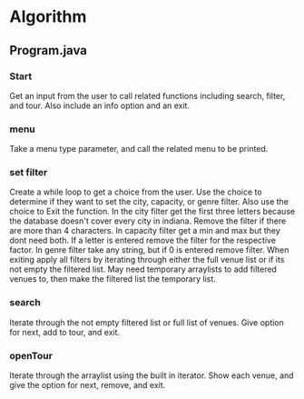 # Algorithm
## Program.java
### Start
Get an input from the user to call related functions including search, filter, and tour.
Also include an info option and an exit.
### menu
Take a menu type parameter, and call the related menu to be printed.
### set filter
Create a while loop to get a choice from the user.
Use the choice to determine if they want to set the city, capacity, or genre filter.
Also use the choice to Exit the function.
In the city filter get the first three letters because the database doesn't cover every city in indiana.
Remove the filter if there are more than 4 characters.
In capacity filter get a min and max but they dont need both.
If a letter is entered remove the filter for the respective factor.
In genre filter take any string, but if 0 is entered remove filter.
When exiting apply all filters by iterating through either the full venue list or if its not empty the filtered list.
May need temporary arraylists to add filtered venues to, then make the filtered list the temporary list.
### search
Iterate through the not empty filtered list or full list of venues.
Give option for next, add to tour, and exit.
### openTour
Iterate through the arraylist using the built in iterator.
Show each venue, and give the option for next, remove, and exit.
